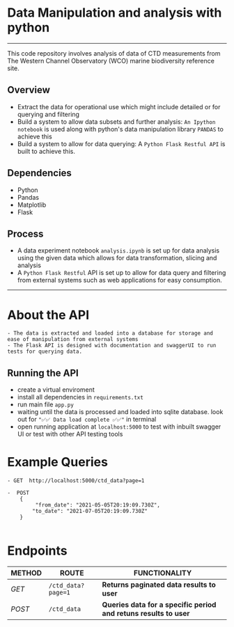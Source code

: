 # Data Manipulation and analysis with python 
----
This code repository involves analysis of data of CTD measurements from The Western Channel Observatory (WCO)  marine biodiversity reference site.


## Overview
- Extract the data for operational use which might include detailed or for querying and filtering
- Build a system to allow data subsets and further analysis:   `An Ipython notebook` is used along with python's data manipulation library `PANDAS` to achieve this 
- Build a system to allow for data querying: A `Python Flask Restful API` is built to achieve this.

## Dependencies 
- Python 
- Pandas
- Matplotlib
- Flask 


## Process 

- A data experiment notebook `analysis.ipynb` is set up for data analysis using the given data which allows for data transformation, slicing and analysis
- A `Python Flask Restful` API is set up to allow for data query and filtering from external systems such as web applications for easy consumption. 


----
# About the API  
```
- The data is extracted and loaded into a database for storage and ease of manipulation from external systems
- The Flask API is designed with documentation and swaggerUI to run tests for querying data.  
```
  
## Running the API
- create a virtual enviroment 
- install all dependencies in  `requirements.txt`
- run main file `app.py`
- waiting until the data is processed and loaded into sqlite database. look out for   `"✅✅ Data load complete ✅✅"` in terminal
- open running application at `localhost:5000` to test with inbuilt swagger UI or test with other API testing tools


# Example Queries

```
- GET  http://localhost:5000/ctd_data?page=1 

-  POST 
    {
         "from_date": "2021-05-05T20:19:09.730Z",
        "to_date": "2021-07-05T20:19:09.730Z"
    }


```

# Endpoints 

| METHOD | ROUTE | FUNCTIONALITY |
| ------- | ----- | ------------- | 
| *GET* | ```/ctd_data?page=1 ``` | __Returns paginated data results to user__ |
| *POST* | ```/ctd_data ``` | __Queries data for a specific period and retuns results to user__ |
